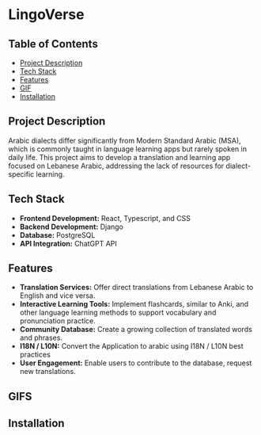 # LingoVerse

## Table of Contents
- [Project Description](#project-description)
- [Tech Stack](#tech-stack)
- [Features](#features)
- [GIF](#screenshots)
- [Installation](#installation)

## Project Description
Arabic dialects differ significantly from Modern Standard Arabic (MSA), which is commonly taught in language learning apps but rarely spoken in daily life. This project aims to develop a translation and learning app focused on Lebanese Arabic, addressing the lack of resources for dialect-specific learning.

## Tech Stack
- **Frontend Development:** React, Typescript, and CSS
- **Backend Development:** Django
- **Database:** PostgreSQL 
- **API Integration:** ChatGPT API

## Features
- **Translation Services:** Offer direct translations from Lebanese Arabic to English and vice versa.
- **Interactive Learning Tools:** Implement flashcards, similar to Anki, and other language learning methods to support vocabulary and pronunciation practice.
- **Community Database:** Create a growing collection of translated words and phrases.
- **I18N / L10N:** Convert the Application to arabic using I18N / L10N best practices
- **User Engagement:** Enable users to contribute to the database, request new translations.

## GIFS


## Installation

